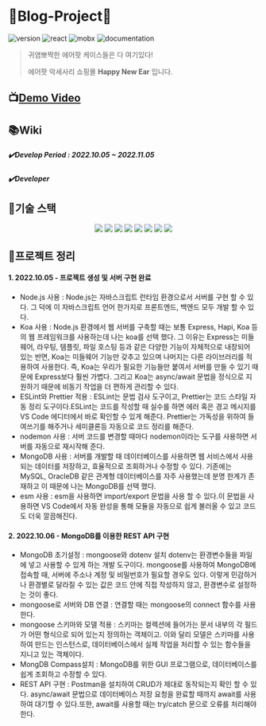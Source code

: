 # 🦄Blog-Project🦄

![version](<https://img.shields.io/badge/version-0.1.0-red>)   ![react](<https://img.shields.io/badge/react-16.13.1-yellow>)   ![mobx](<https://img.shields.io/badge/mobx-5.15.5-blueviolet>)  ![documentation](<https://img.shields.io/badge/documentation-yes-ff69b4>)

> 귀염뽀짝한 에어팟 케이스들은 다 여기있다!
>
> 에어팟 악세사리 쇼핑몰 **Happy New Ear** 입니다.



## 📺[Demo Video](https://www.youtube.com/) 



## 📚Wiki

##### ✔️Develop Period : 2022.10.05 ~ 2022.11.05

##### ✔️Developer

## 🔨기술 스택
<div align="center">
  <img src="https://img.shields.io/badge/React-61DAFB?style=for-the-badge&logo=React&logoColor=white">
  <img src="https://img.shields.io/badge/Node.js-339933?style=for-the-badge&logo=Node.js&logoColor=white">
  <img src="https://img.shields.io/badge/Heroku-430098?style=for-the-badge&logo=Heroku&logoColor=white">
  <img src="https://img.shields.io/badge/Nodemon-76D04B?style=for-the-badge&logo=Nodemon&logoColor=white">
  <img src="https://img.shields.io/badge/Redux-764ABC?style=for-the-badge&logo=Redux&logoColor=white">
  <img src="https://img.shields.io/badge/Redux-Saga-999999?style=for-the-badge&logo=Redux-Saga&logoColor=white">
  <img src="https://img.shields.io/badge/MongoDB-47A248?style=for-the-badge&logo=MongoDB&logoColor=white">
  <img src="https://img.shields.io/badge/Koa-33333D?style=for-the-badge&logo=Koa&logoColor=white">
</div>

## 📌프로젝트 정리
#### **1. 2022.10.05 - 프로젝트 생성 및 서버 구현 완료**   

- Node.js 사용 : Node.js는 자바스크립트 런타임 환경으로서 서버를 구현 할 수 있다. 그 덕에 이 자바스크립트 언어 한가지로 프론트엔드, 백엔드 모두 개발 할 수 있다.
- Koa 사용 : Node.js 환경에서 웹 서버를 구축할 때는 보통 Express, Hapi, Koa 등의 웹 프레임워크를 사용하는데 나는 koa를 선택 했다. 그 이유는 Express는 미들웨어, 라우팅, 템플릿, 파일 호스팅 등과 같은 다양한 기능이 자체적으로 내장되어 있는 반면, Koa는 미들웨어 기능만 갖추고 있으며 나머지는 다른 라이브러리를 적용하여 사용한다. 즉, Koa는 우리가 필요한 기능들만 붙여서 서버를 만들 수 있기 때문에 Express보다 훨씬 가볍다. 그리고  Koa는 async/await 문법을 정식으로 지원하기 때문에 비동기 작업을 더 편하게 관리할 수 있다.
- ESLint와 Prettier 적용 : ESLint는 문법 검사 도구이고, Prettier는 코드 스타일 자동 정리 도구이다.ESLint는 코드를 작성할 때 실수를 하면 에러 혹은 경고 메시지를 VS Code 에디터에서 바로 확인할 수 있게 해준다. Prettier는 가독성을 위하여 들여쓰기를 해주거나 세미클론등 자동으로 코드 정리를 해준다.
- nodemon 사용 : 서버 코드를 변경할 때마다 nodemon이라는 도구를 사용하면 서버를 자동으로 재시작해 준다.
- MongoDB 사용 : 서버를 개발할 때 데이터베이스를 사용하면 웹 서비스에서 사용되는 데이터를 저장하고, 효율적으로 조회하거나 수정할 수 있다. 기존에는 MySQL, OracleDB 같은 관계형 데이터베이스를 자주 사용했는데 분명 한계가 존재하고 이 때문에 나는 MongoDB를 선택 했다.
- esm 사용 : esm을 사용하면 import/export 문법을 사용 할 수 있다.이 문법을 사용하면 VS Code에서 자동 완성을 통해 모듈을 자동으로 쉽게 불러올 수 있고 코드도 더욱 깔끔해진다. 

#### **2. 2022.10.06 - MongoDB를 이용한 REST API 구현**   

- MongoDB 초기설정 : mongoose와 dotenv 설치 dotenv는 환경변수들을 파일에 넣고 사용할 수 있게 하는 개발 도구이다. mongoose를 사용하여 MongoDB에 접속할 때, 서버에 주소나 계정 및 비밀번호가 필요할 경우도 있다. 이렇게 민감하거나 환경별로 달라질 수 있는 값은 코드 안에 직접 작성하지 않고, 환경변수로 설정하는 것이 좋다.
- mongoose로 서버와 DB 연결 : 연결할 때는 mongoose의 connect 함수를 사용한다.
- mongoose 스키마와 모델 적용 : 스키마는 컬렉션에 들어가는 문서 내부의 각 필드가 어떤 형식으로 되어 있는지 정의하는 객체이고. 이와 달리 모델은 스키마를 사용하여 만드는 인스턴스로, 데이터베이스에서 실제 작업을 처리할 수 있는 함수들을 지니고 있는 객체이다.
- MongDB Compass설치 : MongoDB를 위한 GUI 프로그램으로, 데이터베이스를 쉽게 조회하고 수정할 수 있다.
- REST API 구현 : Postman을 설치하여 CRUD가 제대로 동작되는지 확인 할 수 있다. async/await 문법으로 데이터베이스 저장 요청을 완료할 때까지 await를 사용하여 대기할 수 있다.또한, await를 사용할 때는 try/catch 문으로 오류를 처리해야 한다.